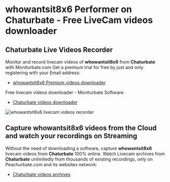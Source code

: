 # whowantsit8x6 Performer on Chaturbate - Free LiveCam videos downloader

## Chaturbate Live Videos Recorder

Monitor and record livecam videos of **whowantsit8x6** from **Chaturbate** with Moniturbate.com
Get a premium trial for free by just and only registering with your Email address:
* [whowantsit8x6 Premium videos downloader](https://moniturbate.com/request-demo-licence-key.html)

Free livecam videos downloader - Moniturbate Software:
* [Chaturbate videos downloader](https://moniturbate.com/moniturbate-download-software.html)

![whowantsit8x6 livecam videos recorder](https://peachurnet.com/templates/moniturbate-software.png)


## Capture whowantsit8x6 videos from the Cloud and watch your recordings on Streaming

Without the need of downloading a software, capture **whowantsit8x6** livecam videos from **Chaturbate** 100% online.
Watch Livecam archives from **Chaturbate** unlimitedly from thousands of existing recordings, only on Peachurbate.com and its websites network:
* [Chaturbate videos archives](https://peachurnet.com/)